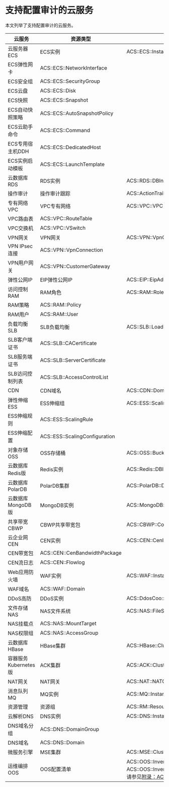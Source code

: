 # 支持配置审计的云服务

本文列举了支持配置审计的云服务。

|云服务|资源类型|资源代码|
|---|----|----|
|云服务器ECS|ECS实例|ACS::ECS::Instance|
|ECS弹性网卡|ACS::ECS::NetworkInterface|
|ECS安全组|ACS::ECS::SecurityGroup|
|ECS云盘|ACS::ECS::Disk|
|ECS快照|ACS::ECS::Snapshot|
|ECS自动快照策略|ACS::ECS::AutoSnapshotPolicy|
|ECS云助手命令|ACS::ECS::Command|
|ECS专用宿主机DDH|ACS::ECS::DedicatedHost|
|ECS实例启动模板|ACS::ECS::LaunchTemplate|
|云数据库RDS|RDS实例|ACS::RDS::DBInstance|
|操作审计|操作审计跟踪|ACS::ActionTrail::Trail|
|专有网络VPC|VPC专有网络|ACS::VPC::VPC|
|VPC路由表|ACS::VPC::RouteTable|
|VPC交换机|ACS::VPC::VSwitch|
|VPN网关|VPN网关|ACS::VPN::VpnGateway|
|VPN IPsec连接|ACS::VPN::VpnConnection|
|VPN用户网关|ACS::VPN::CustomerGateway|
|弹性公网IP|EIP弹性公网IP|ACS::EIP::EipAddress|
|访问控制RAM|RAM角色|ACS::RAM::Role|
|RAM策略|ACS::RAM::Policy|
|RAM用户|ACS::RAM::User|
|负载均衡SLB|SLB负载均衡|ACS::SLB::LoadBalancer|
|SLB客户端证书|ACS::SLB::CACertificate|
|SLB服务端证书|ACS::SLB::ServerCertificate|
|SLB访问控制列表|ACS::SLB::AccessControlList|
|CDN|CDN域名|ACS::CDN::Domain|
|弹性伸缩ESS|ESS伸缩组|ACS::ESS::ScalingGroup|
|ESS伸缩规则|ACS::ESS::ScalingRule|
|ESS伸缩配置|ACS::ESS::ScalingConfiguration|
|对象存储OSS|OSS存储桶|ACS::OSS::Bucket|
|云数据库Redis版|Redis实例|ACS::Redis::DBInstance|
|云数据库PolarDB|PolarDB集群|ACS::PolarDB::DBCluster|
|云数据库MongoDB版|MongoDB实例|ACS::MongoDB::DBInstance|
|共享带宽CBWP|CBWP共享带宽包|ACS::CBWP::CommonBandwidthPackage|
|云企业网CEN|CEN实例|ACS::CEN::CenInstance|
|CEN带宽包|ACS::CEN::CenBandwidthPackage|
|CEN流日志|ACS::CEN::Flowlog|
|Web应用防火墙|WAF实例|ACS::WAF::Instance|
|WAF域名|ACS::WAF::Domain|
|DDoS高防|DDoS实例|ACS::DdosCoo::Instance|
|文件存储NAS|NAS文件系统|ACS::NAS::FileSystem|
|NAS挂载点|ACS::NAS::MountTarget|
|NAS权限组|ACS::NAS::AccessGroup|
|云数据库HBase|HBase集群|ACS::HBase::Cluster|
|容器服务Kubernetes版|ACK集群|ACS::ACK::Cluster|
|NAT网关|NAT网关|ACS::NAT::NATGateway|
|消息队列MQ|MQ实例|ACS::MQ::Instance|
|资源管理|资源组|ACS::RM::ResourceGroup|
|云解析DNS|DNS实例|ACS::DNS::Instance|
|DNS域名分组|ACS::DNS::DomainGroup|
|DNS域名|ACS::DNS::Domain|
|微服务引擎|MSE集群|ACS::MSE::Cluster|
|运维编排OOS|OOS配置清单|ACS::OOS::Inventory**说明：** 关于ACS::OOS::Inventory的概念和数据结构，请参见[附录：ACS::OOS::Inventory](/intl.zh-CN/.md)。 |

